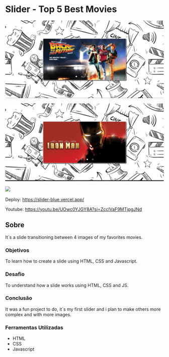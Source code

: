 # Slider - Top 5 Best Movies

![](./assets/img/1.jpg)

![](./assets/img/2.jpg)

![](./assets/img/3g.gif)

Deploy: https://slider-blue.vercel.app/

Youtube: https://youtu.be/UOwc0YJGY8A?si=ZcclVaF9MTjpgJNd

## Sobre

It´s a slide transitioning between 4 images of my favorites movies.

### Objetivos

To learn how to create a slide using HTML, CSS and Javascript.

### Desafio

To understand how a slide works using HTML, CSS and JS.

### Conclusão

It was a fun project to do, it´s my first slider and i plan to make others more complex and with more images.

### Ferramentas Utilizadas

- HTML
- CSS
- Javascript
